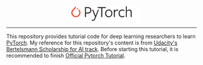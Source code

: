 <p align="center"><img width="40%" src="logo/Pytorch_logo.png" /></p>

--------------------------------------------------------------------------------

This repository provides tutorial code for deep learning researchers to learn [PyTorch](https://github.com/pytorch/pytorch). My reference for this repository's content is from [Udacity's Bertelsmann Scholarship for AI track](https://www.udacity.com/bertelsmann-tech-scholarships). Before starting this tutorial, it is recommended to finish [Official Pytorch Tutorial](http://pytorch.org/tutorials/beginner/deep_learning_60min_blitz.html).


<br/>


